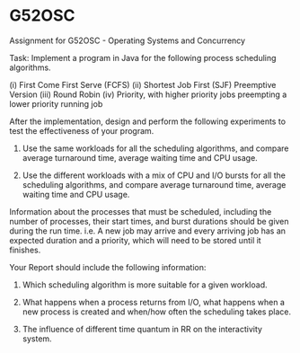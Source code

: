 # G52OSC

Assignment for G52OSC - Operating Systems and Concurrency

Task:
Implement a program in Java for the following process scheduling algorithms. 

(i)	First Come First Serve (FCFS)
(ii)	Shortest Job First (SJF) Preemptive Version
(iii)	Round Robin 
(iv)	Priority, with higher priority jobs preempting a lower priority running job


After the implementation, design and perform the following experiments to test the effectiveness of your program. 

1)	Use the same workloads for all the scheduling algorithms, and compare average turnaround time, average waiting time and CPU usage. 

2)	Use the different workloads with a mix of CPU and I/O bursts for all the scheduling algorithms, and compare average turnaround time, average waiting time and CPU usage. 

Information about the processes that must be scheduled, including the number of processes, their start times, and burst durations should be given during the run time. i.e. A new job may arrive and every arriving job has an expected duration and a priority, which will need to be stored until it finishes. 

Your Report should include the following information:

1.	Which scheduling algorithm is more suitable for a given workload.
 
2.	What happens when a process returns from I/O, what happens when a new process is created and when/how often the scheduling takes place.

3.	The influence of  different time quantum in RR on the interactivity system.

